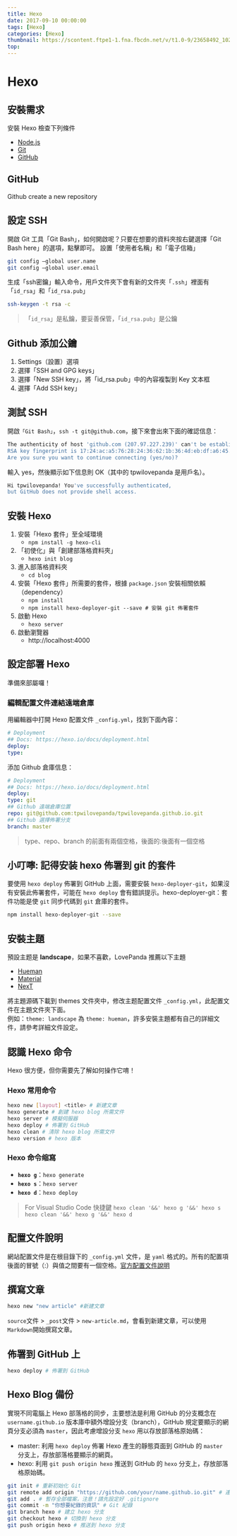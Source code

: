 ```yaml
---
title: Hexo
date: 2017-09-10 00:00:00
tags: [Hexo]
categories: [Hexo]
thumbnail: https://scontent.ftpe1-1.fna.fbcdn.net/v/t1.0-9/23658492_10208212919400210_4719068601877164325_n.jpg?oh=0e02cffaa89bfc08ee6b1f3d1c7ac3ed&oe=5AA0CCDF
top:
---
```

# Hexo

## 安裝需求

安裝 Hexo 檢查下列條件

* [Node.js](http://nodejs.org/)
* [Git](http://git-scm.com/)
* [GitHub](https://github.com/)

## GitHub

Github create a new repository

## 設定 SSH

開啟 Git 工具「Git Bash」，如何開啟呢？只要在想要的資料夾按右鍵選擇「Git Bash here」的選項，點擊即可。
設置「使用者名稱」和「電子信箱」

```bash
git config —global user.name
git config —global user.email
```

生成「ssh密鑰」輸入命令，用戶文件夾下會有新的文件夾「`.ssh`」裡面有「`id_rsa`」和「`id_rsa.pub`」

```bash
ssh-keygen -t rsa -c
```

> 「`id_rsa`」是私鑰，要妥善保管，「`id_rsa.pub`」是公鑰

## Github 添加公鑰

1. Settings（設置）選項
1. 選擇「SSH and GPG keys」
1. 選擇「New SSH key」，將「id_rsa.pub」中的內容複製到 Key 文本框
1. 選擇「Add SSH key」

## 測試 SSH

開啟`「Git Bash」`，`ssh -t git@github.com`，接下來會出來下面的確認信息：

```bash
The authenticity of host 'github.com (207.97.227.239)' can't be established. 
RSA key fingerprint is 17:24:ac:a5:76:28:24:36:62:1b:36:4d:eb:df:a6:45.
Are you sure you want to continue connecting (yes/no)?
```

輸入 yes，然後顯示如下信息則 OK（其中的 tpwilovepanda 是用戶名）。

```bash
Hi tpwilovepanda! You've successfully authenticated, 
but GitHub does not provide shell access.
```

## 安裝 Hexo

1. 安裝「Hexo 套件」至全域環境
    * `npm install -g hexo-cli`
1. 「初使化」與「創建部落格資料夾」
    * `hexo init blog`
1. 進入部落格資料夾
    * `cd blog`
1. 安裝「Hexo 套件」所需要的套件，根據 `package.json` 安裝相關依賴（dependency）
    * `npm install`
    * `npm install hexo-deployer-git --save # 安裝 git 佈署套件`
1. 啟動 Hexo
    * `hexo server`
1. 啟動瀏覽器
    * http://localhost:4000

## 設定部署 Hexo

準備來部屬囉！

### 編輯配置文件連結遠端倉庫

用編輯器中打開 Hexo 配置文件 `_config.yml`，找到下面內容：

```yaml
# Deployment
## Docs: https://hexo.io/docs/deployment.html
deploy:
type:
```

添加 Github 倉庫信息：

```yaml
# Deployment
## Docs: https://hexo.io/docs/deployment.html
deploy:
type: git
## Github 遠端倉庫位置
repo: git@github.com:tpwilovepanda/tpwilovepanda.github.io.git 
## Github 選擇佈署分支
branch: master
```

> type、repo、branch 的前面有兩個空格，後面的:後面有一個空格

## 小叮嚀: 記得安装 hexo 佈署到 git 的套件

要使用 `hexo deploy` 佈署到 GitHub 上面，需要安裝 `hexo-deployer-git`，如果沒有安裝此佈署套件，可能在 `hexo deploy` 會有錯誤提示。hexo-deployer-git：套件功能是使 `git` 同步代碼到 `git` 倉庫的套件。

```bash
npm install hexo-deployer-git --save
```

## 安裝主題

預設主题是 **landscape**，如果不喜歡，LovePanda 推薦以下主題

* [Hueman](https://github.com/ppoffice/hexo-theme-hueman)
* [Material](https://github.com/viosey/hexo-theme-material)
* [NexT](https://github.com/iissnan/hexo-theme-next)

將主題源碼下載到 themes 文件夾中，修改主题配置文件 `_config.yml`，此配置文件在主題文件夾下面。  
例如：`theme: landscape` 為 `theme: hueman`，許多安裝主題都有自己的詳細文件，請參考詳細文件設定。

## 認識 Hexo 命令

Hexo 很方便，但你需要先了解如何操作它唷！

### Hexo 常用命令

```bash
hexo new [layout] <title> # 新建文章
hexo generate # 創建 hexo blog 所需文件
hexo server # 模擬伺服器
hexo deploy # 佈署到 GitHub
hexo clean # 清除 hexo blog 所需文件
hexo version # hexo 版本
```

### Hexo 命令缩寫

* **`hexo g`**：`hexo generate`
* **`hexo s`**：`hexo server`
* **`hexo d`**：`hexo deploy`

> For Visual Studio Code 快捷鍵
> `hexo clean '&&' hexo g '&&' hexo s`
> `hexo clean '&&' hexo g '&&' hexo d`

## 配置文件說明

網站配置文件是在根目錄下的 `_config.yml` 文件，是 `yaml` 格式的。所有的配置項後面的冒號（:）與值之間要有一個空格。[官方配置文件說明](https://hexo.io/zh-tw/docs/configuration.html)

## 撰寫文章

```bash
hexo new "new article" #新建文章
```

`source`文件 > `_post`文件 > `new-article.md`，會看到新建文章，可以使用`Markdown`開始撰寫文章。

## 佈署到 GitHub 上

```bash
hexo deploy # 佈署到 GitHub
```

## Hexo Blog 備份

實現不同電腦上 Hexo 部落格的同步，主要想法是利用 GitHub 的分支概念在 `username.github.io` 版本庫中額外增設分支（branch），GitHub 規定要顯示的網頁分支必須為 `master`，因此考慮增設分支 `hexo` 用以存放部落格原始碼：

* master: 利用 `hexo deploy` 佈署 Hexo 產生的靜態頁面到 GitHub 的 `master` 分支上，存放部落格要顯示的網頁。
* hexo: 利用 `git push origin hexo` 推送到 GitHub 的 `hexo` 分支上，存放部落格原始碼。

```bash
git init # 重新初始化 Git
git remote add origin "https://github.com/your/name.github.io.git" # 連線 GitHub 遠程倉庫
git add . # 暫存全部檔案，注意！請先設定好 .gitignore
git commit -m "你想要紀錄的資訊" # Git 紀錄
git branch hexo # 建立 hexo 分支
git checkout hexo # 切換到 hexo 分支
git push origin hexo # 推送到 hexo 分支
```